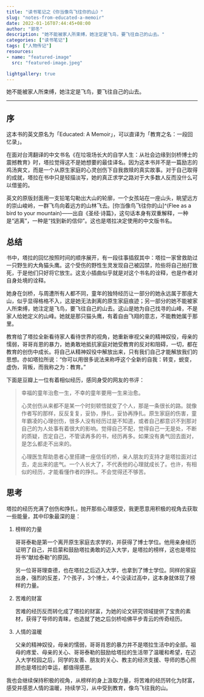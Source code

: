 ```yaml
---
title: "读书笔记之《你当像鸟飞往你的山》"
slug: "notes-from-educated-a-memoir"
date: 2022-01-16T07:44:45+08:00
author: "郭冬"
description: "她不能被家人所束缚，她注定是飞鸟，要飞往自己的山去。"
categories: ["读书笔记"]
tags: ["人物传记"]
resources:
- name: "featured-image"
  src: "featured-image.jpeg"

lightgallery: true
---
```


她不能被家人所束缚，她注定是飞鸟，要飞往自己的山去。

<!--more-->

---

## 序

这本书的英文原名为「Educated: A Memoir」，可以直译为「教育之名：一段回忆录」。

在面对台湾翻译的中文书名《在垃圾场长大的自学人生：从社会边缘到剑桥博士的震撼教育》时，塔拉觉得这不是她想要的最佳译名。因为这本书并不是一篇励志的鸡汤爽文，而是一个从原生家庭的心灵创伤下自我救赎的真实故事。对于自己取得的成就，塔拉在书中只是轻描淡写，她的真正求学之路对于大多数人反而没什么可以借鉴的。

英文的原版封面用一支铅笔勾勒出大山的轮廓，一个女孩站在一座山头，眺望远方的崇山峻岭，一群飞鸟向着远方的山林飞去。[你当像鸟飞往你的山]^(Flee as a bird to your mountain)——出自《圣经·诗篇》，这句话本身有双重解释，一种是“逃离”，一种是“找到新的信仰”。这也是塔拉决定使用的中文版书名。

## 总结

书中，塔拉的回忆按照时间的顺序展开，有一段往事插叙其中：塔拉一家曾救助过一只野生的大角猫头鹰。这个受伤的野性生灵发现自己被囚禁，险些将自己拍打致死，于是他们只好将它放生。这支小插曲似乎就是对这个书名的诠释，也是作者对自身处境的诠释。

她身在剑桥，与周遭所有人都不同，童年的独特经历让一部分的她永远属于那座大山，似乎显得格格不入，这是她无法剥离的原生家庭痕迹；另一部分的她不能被家人所束缚，她注定是飞鸟，要飞往自己的山去。这山是她为自己找寻的山峰，不是家人给她定义的山峰。她就是那只猫头鹰，有着自由飞翔的意志，不能教她属于那里。

教育给了塔拉全新看待家人看待世界的视角，她重新审视父亲的精神奴役，母亲的懦弱，哥哥肖恩的暴力，她勇敢地抵抗家庭对她受教育的反对和阻碍，一切，都在教育的创伤中成长。将自己从精神奴役中解放出来，只有我们自己才能解放我们的思想。亦如塔拉所说：“你可以用很多说法来称呼这个全新的自我：转变，蜕变，虚伪，背叛，而我称之为：教育。”

下面是豆瓣上一位有着相似经历，感同身受的网友的书评：

> 幸福的童年治愈一生，不幸的童年要用一生来治愈。
>
> 心灵创伤从来都不是某一个时刻顿悟就变了个人，那是一条很长的路。就像作者写的那样，反反复复，妥协，挣扎，妥协再挣扎。原生家庭的伤害，童年霸凌的心理创伤，很多人没有经历过是不知道，或者自己都意识不到那对自己的为人处事有着很大的影响。觉得自己不配，觉得自己一无是处，不断的质疑，否定自己，不管读再多的书，经历再多。如果没有勇气回去面对，是怎么都走不出来的。
>
> 心理医生帮助患者心里搭建一座信任的桥，亲人朋友的支持才是塔拉面对过去，走出来的底气。一个人长大了，不代表他的心理就成长了。也许，有相似的经历，才能看懂作者的挣扎。不会觉得还不够苦。

## 思考

塔拉的经历充满了创伤和挣扎，抛开那些心理感受，我更愿意用积极的视角去获取一些能量，其中印象最深的是：

1. 榜样的力量

    哥哥泰勒是第一个离开原生家庭去求学的，并获得了博士学位。他用亲身经历证明了自己，并启蒙和鼓励塔拉勇敢的迈入大学，是塔拉的榜样，这也是塔拉将书“献给泰勒”的原因。
    
    另一位哥哥理查德，也在塔拉之后迈入大学，也拿到了博士学位。同样的家庭出身，强烈的反差，7个孩子，3个博士，4个没读过高中，这本身就体现了榜样的力量。

2. 苦难的财富

    苦难的经历反而转化成了塔拉的财富，为她的论文研究领域提供了宝贵的素材，获得了导师的青睐，也造就了她之后剑桥哈佛平步青云的传奇经历。

3. 人情的温暖
    
    父亲的精神奴役，母亲的懦弱，哥哥肖恩的暴力并不是塔拉生活中的全部。祖母的疼爱、母亲的关心、哥哥泰勒的鼓励给塔拉的生活带了温暖和希望，在迈入大学校园之后，同学的友善、朋友的关心、教主的经济支援、导师的悉心照顾也是塔拉的幸运，都值得感恩。

我也会继续保持积极的视角，从榜样的身上汲取力量，将苦难的经历转化为财富，感受并感恩人情的温暖，持续学习，从中受到教育，像鸟飞往我的山。
